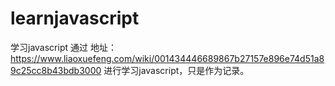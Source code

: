 # learnjavascript
学习javascript
通过 地址：https://www.liaoxuefeng.com/wiki/001434446689867b27157e896e74d51a89c25cc8b43bdb3000 进行学习javascript，只是作为记录。
